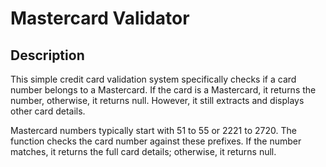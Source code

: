 # Mastercard Validator

## Description
This simple credit card validation system specifically checks if a card number belongs to a Mastercard.
If the card is a Mastercard, it returns the number, otherwise, it returns null.
However, it still extracts and displays other card details.

Mastercard numbers typically start with 51 to 55 or 2221 to 2720.
The function checks the card number against these prefixes.
If the number matches, it returns the full card details; otherwise, it returns null.
